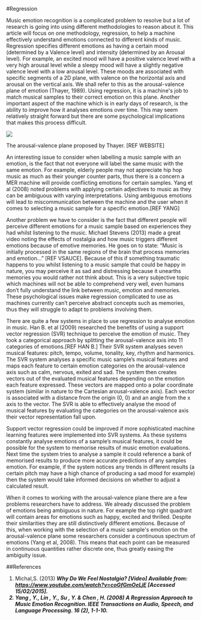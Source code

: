 #Regression

Music emotion recognition is a complicated problem to resolve but a lot of research is going into using different methodologies to reason about it. This article will focus on one methodology, regression, to help a machine effectively understand emotions connected to different kinds of music. Regression specifies different emotions as having a certain mood (determined by a Valence level) and intensity (determined by an Arousal level). For example, an excited mood will have a positive valence level with a very high arousal level while a sleepy mood will have a slightly negative valence level with a low arousal level. These moods are associated with specific segments of a 2D plane, with valence on the horizontal axis and arousal on the vertical axis. We shall refer to this as the arousal-valence plane of emotion (Thayer, 1989). Using regression, it is a machine's job to match musical samples to their correct emotion on this plane. Another important aspect of the machine which is in early days of research, is the ability to improve how it analyses emotions over time. This may seem relatively straight forward but there are some psychological implications that makes this process difficult.

<img src="http://www.nature.com/srep/2014/140518/srep04998/images_article/srep04998-f1.jpg">

The arousal-valence plane proposed by Thayer. [REF WEBSITE]

An interesting issue to consider when labelling a music sample with an emotion, is the fact that not everyone will label the same music with the same emotion. For example, elderly people may not appreciate hip hop music as much as their younger counter parts, thus there is a concern a MER machine will provide conflicting emotions for certain samples. Yang et al (2008) noted problems with applying certain adjectives to music as they can be ambiguous with varying interpretations. Using ambiguous emotions will lead to miscommunication between the machine and the user when it comes to selecting a music sample for a specific emotion.[REF YANG]

Another problem we have to consider is the fact that different people will perceive different emotions for a music sample based on experiences they had whilst listening to the music. Michael Stevens (2013) made a great video noting the effects of nostalgia and how music triggers different emotions because of emotive memories. He goes on to state: “Music is initially processed in the same regions of the brain that process memories and emotion…” [REF VSAUCE]. Because of this if something traumatic happens to you whilst listening to a music sample that could be happy in nature, you may perceive it as sad and distressing because it unearths memories you would rather not think about. This is a very subjective topic which machines will not be able to comprehend very well, even humans don’t fully understand the link between music, emotion and memories. These psychological issues make regression complicated to use as machines currently can’t perceive abstract concepts such as memories, thus they will struggle to adapt to problems involving them.

There are quite a few systems in place to use regression to analyse emotion in music. Han B. et al (2009) researched the benefits of using a support vector regression (SVR) technique to perceive the emotion of music. They took a categorical approach by splitting the arousal-valence axis into 11 categories of emotions.[REF HAN B.] Their SVR system analyses seven musical features: pitch, tempo, volume, tonality, key, rhythm and harmonics. The SVR system analyses a specific music sample’s musical features and maps each feature to certain emotion categories on the arousal-valence axis such as calm, nervous, exited and sad. The system then creates vectors out of the evaluated musical features depending on the emotion each feature expressed. These vectors are mapped onto a polar coordinate system (similar in nature to the Cartesian arousal-valence axis). Each vector is associated with a distance from the origin (0, 0) and an angle from the x axis to the vector. The SVR is able to effectively analyse the mood of musical features by evaluating the categories on the arousal-valence axis their vector representation fall upon.

Support vector regression could be improved if more sophisticated machine learning features were implemented into SVR systems. As these systems constantly analyse emotions of a sample’s musical features, it could be possible for the system to memorise results of music emotion evaluations. Next time the system tries to analyse a sample it could reference a bank of memorised results to produce more accurate predictions of any samples emotion. For example, if the system notices any trends in different results (a certain pitch may have a high chance of producing a sad mood for example) then the system would take informed decisions on whether to adjust a calculated result.

When it comes to working with the arousal-valence plane there are a few problems researchers have to address. We already discussed the problem of emotions being ambiguous in nature. For example the top right quadrant will contain areas for emotions such as happy, excited and thrilled. Despite their similarities they are still distinctively different emotions. Because of this, when working with the selection of a music sample's emotion on the arousal-valence plane some researchers consider a continuous spectrum of emotions (Yang et al, 2008). This means that each point can be measured in continuous quantities rather discrete one, thus greatly easing the ambiguity issue.


##References
1. Michal,S. (2013) <I><B>Why Do We Feel Nostalgia? [Video] Available from: <a href="https://www.youtube.com/watch?v=coGfGmOeLjE" TARGET="_blank">https://www.youtube.com/watch?v=coGfGmOeLjE</a> [Accessed 15/02/2015].
2. Yang , Y., Lin , Y., Su , Y. &amp; Chen , H. (2008) A Regression Approach to Music Emotion Recognition. *IEEE Transactions on Audio, Speech, and Language Processing.* 16 (2), 1-1-10.
